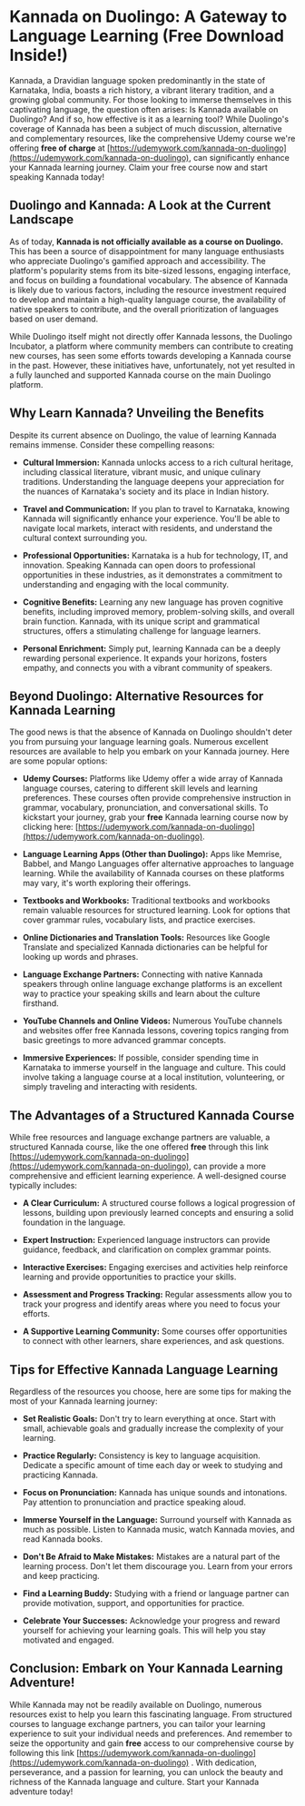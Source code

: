 # Kannada on Duolingo: A Gateway to Language Learning (Free Download Inside!)

Kannada, a Dravidian language spoken predominantly in the state of Karnataka, India, boasts a rich history, a vibrant literary tradition, and a growing global community. For those looking to immerse themselves in this captivating language, the question often arises: Is Kannada available on Duolingo? And if so, how effective is it as a learning tool? While Duolingo's coverage of Kannada has been a subject of much discussion, alternative and complementary resources, like the comprehensive Udemy course we're offering **free of charge** at  [https://udemywork.com/kannada-on-duolingo](https://udemywork.com/kannada-on-duolingo), can significantly enhance your Kannada learning journey.  Claim your free course now and start speaking Kannada today!

## Duolingo and Kannada: A Look at the Current Landscape

As of today, **Kannada is not officially available as a course on Duolingo.**  This has been a source of disappointment for many language enthusiasts who appreciate Duolingo's gamified approach and accessibility. The platform's popularity stems from its bite-sized lessons, engaging interface, and focus on building a foundational vocabulary. The absence of Kannada is likely due to various factors, including the resource investment required to develop and maintain a high-quality language course, the availability of native speakers to contribute, and the overall prioritization of languages based on user demand.

While Duolingo itself might not directly offer Kannada lessons, the Duolingo Incubator, a platform where community members can contribute to creating new courses, has seen some efforts towards developing a Kannada course in the past. However, these initiatives have, unfortunately, not yet resulted in a fully launched and supported Kannada course on the main Duolingo platform.

## Why Learn Kannada? Unveiling the Benefits

Despite its current absence on Duolingo, the value of learning Kannada remains immense.  Consider these compelling reasons:

*   **Cultural Immersion:** Kannada unlocks access to a rich cultural heritage, including classical literature, vibrant music, and unique culinary traditions. Understanding the language deepens your appreciation for the nuances of Karnataka's society and its place in Indian history.

*   **Travel and Communication:**  If you plan to travel to Karnataka, knowing Kannada will significantly enhance your experience. You'll be able to navigate local markets, interact with residents, and understand the cultural context surrounding you.

*   **Professional Opportunities:**  Karnataka is a hub for technology, IT, and innovation.  Speaking Kannada can open doors to professional opportunities in these industries, as it demonstrates a commitment to understanding and engaging with the local community.

*   **Cognitive Benefits:** Learning any new language has proven cognitive benefits, including improved memory, problem-solving skills, and overall brain function. Kannada, with its unique script and grammatical structures, offers a stimulating challenge for language learners.

*   **Personal Enrichment:**  Simply put, learning Kannada can be a deeply rewarding personal experience.  It expands your horizons, fosters empathy, and connects you with a vibrant community of speakers.

## Beyond Duolingo: Alternative Resources for Kannada Learning

The good news is that the absence of Kannada on Duolingo shouldn't deter you from pursuing your language learning goals.  Numerous excellent resources are available to help you embark on your Kannada journey. Here are some popular options:

*   **Udemy Courses:** Platforms like Udemy offer a wide array of Kannada language courses, catering to different skill levels and learning preferences. These courses often provide comprehensive instruction in grammar, vocabulary, pronunciation, and conversational skills. To kickstart your journey, grab your **free** Kannada learning course now by clicking here: [https://udemywork.com/kannada-on-duolingo](https://udemywork.com/kannada-on-duolingo).

*   **Language Learning Apps (Other than Duolingo):**  Apps like Memrise, Babbel, and Mango Languages offer alternative approaches to language learning.  While the availability of Kannada courses on these platforms may vary, it's worth exploring their offerings.

*   **Textbooks and Workbooks:**  Traditional textbooks and workbooks remain valuable resources for structured learning. Look for options that cover grammar rules, vocabulary lists, and practice exercises.

*   **Online Dictionaries and Translation Tools:**  Resources like Google Translate and specialized Kannada dictionaries can be helpful for looking up words and phrases.

*   **Language Exchange Partners:**  Connecting with native Kannada speakers through online language exchange platforms is an excellent way to practice your speaking skills and learn about the culture firsthand.

*   **YouTube Channels and Online Videos:**  Numerous YouTube channels and websites offer free Kannada lessons, covering topics ranging from basic greetings to more advanced grammar concepts.

*   **Immersive Experiences:**  If possible, consider spending time in Karnataka to immerse yourself in the language and culture. This could involve taking a language course at a local institution, volunteering, or simply traveling and interacting with residents.

## The Advantages of a Structured Kannada Course

While free resources and language exchange partners are valuable, a structured Kannada course, like the one offered **free** through this link [https://udemywork.com/kannada-on-duolingo](https://udemywork.com/kannada-on-duolingo), can provide a more comprehensive and efficient learning experience. A well-designed course typically includes:

*   **A Clear Curriculum:**  A structured course follows a logical progression of lessons, building upon previously learned concepts and ensuring a solid foundation in the language.

*   **Expert Instruction:**  Experienced language instructors can provide guidance, feedback, and clarification on complex grammar points.

*   **Interactive Exercises:**  Engaging exercises and activities help reinforce learning and provide opportunities to practice your skills.

*   **Assessment and Progress Tracking:**  Regular assessments allow you to track your progress and identify areas where you need to focus your efforts.

*   **A Supportive Learning Community:**  Some courses offer opportunities to connect with other learners, share experiences, and ask questions.

## Tips for Effective Kannada Language Learning

Regardless of the resources you choose, here are some tips for making the most of your Kannada learning journey:

*   **Set Realistic Goals:**  Don't try to learn everything at once. Start with small, achievable goals and gradually increase the complexity of your learning.

*   **Practice Regularly:**  Consistency is key to language acquisition. Dedicate a specific amount of time each day or week to studying and practicing Kannada.

*   **Focus on Pronunciation:**  Kannada has unique sounds and intonations. Pay attention to pronunciation and practice speaking aloud.

*   **Immerse Yourself in the Language:**  Surround yourself with Kannada as much as possible. Listen to Kannada music, watch Kannada movies, and read Kannada books.

*   **Don't Be Afraid to Make Mistakes:**  Mistakes are a natural part of the learning process. Don't let them discourage you. Learn from your errors and keep practicing.

*   **Find a Learning Buddy:**  Studying with a friend or language partner can provide motivation, support, and opportunities for practice.

*   **Celebrate Your Successes:**  Acknowledge your progress and reward yourself for achieving your learning goals. This will help you stay motivated and engaged.

## Conclusion: Embark on Your Kannada Learning Adventure!

While Kannada may not be readily available on Duolingo, numerous resources exist to help you learn this fascinating language. From structured courses to language exchange partners, you can tailor your learning experience to suit your individual needs and preferences. And remember to seize the opportunity and gain **free** access to our comprehensive course by following this link  [https://udemywork.com/kannada-on-duolingo](https://udemywork.com/kannada-on-duolingo) . With dedication, perseverance, and a passion for learning, you can unlock the beauty and richness of the Kannada language and culture. Start your Kannada adventure today!
